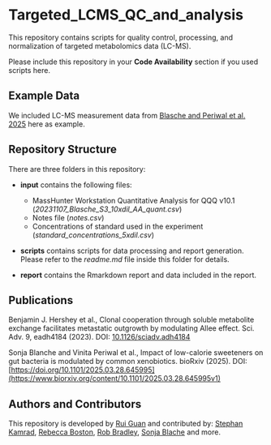 # Targeted_LCMS_QC_and_analysis

This repository contains scripts for quality control, processing, and normalization of targeted metabolomics data (LC-MS).

Please include this repository in your __Code Availability__ section if you used scripts here.

## Example Data

We included LC-MS measurement data from [Blasche and Periwal et al. 2025](https://www.biorxiv.org/content/10.1101/2025.03.28.645995v1) here as example.

## Repository Structure

There are three folders in this repository:
- __input__ contains the following files:
	- MassHunter Workstation Quantitative Analysis for QQQ v10.1 (_20231107_Blasche_S3_10xdil_AA_quant.csv_)
	- Notes file (_notes.csv_) 
	- Concentrations of standard used in the experiment (_standard_concentrations_5xdil.csv_)

- __scripts__ contains scripts for data processing and report generation. Please refer to the _readme.md_ file inside this folder for details.

- __report__ contains the Rmarkdown report and data included in the report. 

## Publications

Benjamin J. Hershey et al., Clonal cooperation through soluble metabolite exchange facilitates metastatic outgrowth by modulating Allee effect. Sci. Adv. 9, eadh4184 (2023). DOI: [10.1126/sciadv.adh4184](https://www.science.org/doi/full/10.1126/sciadv.adh4184)

Sonja Blanche and Vinita Periwal et al., Impact of low-calorie sweeteners on gut bacteria is modulated by common xenobiotics.  bioRxiv (2025). DOI: [https://doi.org/10.1101/2025.03.28.645995](https://www.biorxiv.org/content/10.1101/2025.03.28.645995v1)

## Authors and Contributors

 This repository is developed by [Rui Guan](https://github.com/Guan06) and contributed by:
 [Stephan Kamrad](https://bsky.app/profile/skamrad.bsky.social),
 [Rebecca Boston](https://github.com/RHBoston),
 [Rob Bradley](https://bsky.app/profile/rbradley.bsky.social),
 [Sonja Blache](https://bsky.app/profile/sonjablasche.bsky.social) and more.

